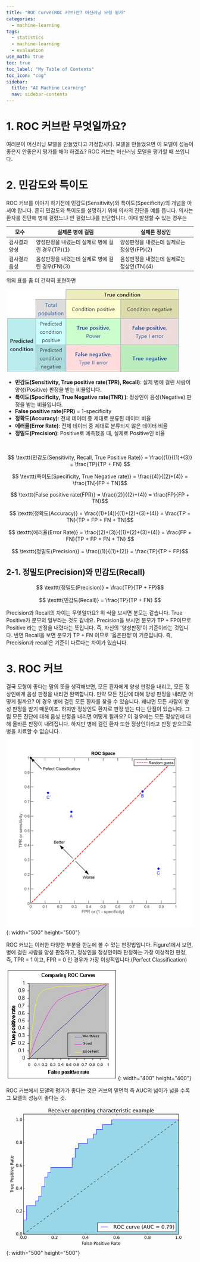 ```yaml
---
title: "ROC Curve(ROC 커브)란? 머신러닝 모형 평가" 
categories:
  - machine-learning
tags:
  - statistics
  - machine-learning
  - evaluation
use_math: true
toc: true
toc_label: "My Table of Contents"
toc_icon: "cog"
sidebar:
  title: "AI Machine Learning"
  nav: sidebar-contents
---
```


# 1. ROC 커브란 무엇일까요? 

여러분이 머신러닝 모델을 만들었다고 가정합시다. 
모델을 만들었으면 이 모델이 성능이 좋은지 안좋은지 평가를 해야 하겠죠?
ROC 커브는 머신러닝 모델을 평가할 때 쓰입니다. 
<br />

# 2. 민감도와 특이도

ROC 커브를 이야기 하기전에 민감도(Sensitivity)와 특이도(Specificity)의 개념을 아셔야 합니다. 
흔히 민감도와 특이도를 설명하기 위해 의사의 진단을 예를 듭니다.
의사는 환자를 진단해 병에 걸렸느냐 안 걸렸느냐를 판단합니다. 
이때 발생할 수 있는 경우는 

모수 | 실제론 병에 걸림 | 실제론 정상인
-----|-----------------|------------- 
검사결과 양성 | 양성판정을 내렸는데 실제로 병에 걸린 경우(TP)(1) | 양성판정을 내렸는데 실제로는 정상인(FP)(2)
검사결과 음성 | 음성판정을 내렸는데 실제로 병에 걸린 경우(FN)(3) | 음성판정을 내렸는데 실제로는 정상인(TN)(4)

위의 표를 좀 더 간략히 표현하면

![figure0](/assets/images/roc/roc00.JPG)


* **민감도(Sensitivity, True positive rate(TPR), Recall)**: 실제 병에 걸린 사람이 양성(Positive) 판정을 받는 비율입니다. 
* **특이도(Specificity, True Negative rate(TNR) )**: 정상인이 음성(Negative) 판정을 받는 비율입니다. 
* **False positive rate(FPR)** = 1-specificity
* **정확도(Accuracy)**: 전체 데이터 중 제대로 분류된 데이터 비율
* **에러율(Error Rate)**: 전체 데이터 중 제대로 분류되지 않은 데이터 비율
* **정밀도(Precision)**: Positive로 예측했을 때, 실제로 Positive인 비율

<br />

$$ \texttt{민감도(Sensitivity, Recall, True Positive Rate)} = \frac{(1)}{(1)+(3)} = \frac{TP}{TP + FN} $$ 

$$ \texttt{특이도(Specificity, True Negative rate)} = \frac{(4)}{(2)+(4)} = \frac{TN}{FP + TN}$$

$$ \texttt{False positive rate(FPR)} = \frac{(2)}{(2)+(4)} = \frac{FP}{FP + TN}$$

$$ \texttt{정확도(Accuracy)} = \frac{(1)+(4)}{(1)+(2)+(3)+(4)} = \frac{TP + TN}{TP + FP + FN + TN}$$

$$ \texttt{에러율(Error Rate)} = \frac{(2)+(3)}{(1)+(2)+(3)+(4)} = \frac{FP + FN}{TP + FP + FN + TN} $$

$$ \texttt{정밀도(Precision)} = \frac{(1)}{(1)+(2)} = \frac{TP}{TP + FP}$$


## 2-1. 정밀도(Precision)와 민감도(Recall)

$$ \texttt{정밀도(Precision)} = \frac{TP}{TP + FP}$$

$$ \texttt{민감도(Recall)} = \frac{TP}{TP + FN} $$ 

Precision과 Recall의 차이는 무엇일까요? 
위 식을 보시면 분모는 같습니다. 
True Positive가 분모의 일부라는 것도 같네요.
Precision을 보시면 분모가 TP + FP이므로 Positive 라는 판정을 내렸다는 뜻입니다. 
즉, 자신의 '양성판정'이 기준이라는 것입니다. 
반면 Recall을 보면 분모가 TP + FN 이므로 '옳은판정'이 기준입니다. 
즉, Precision과 recall은 기준이 다르다는 차이가 있습니다.

# 3. ROC 커브

결국 모형이 좋다는 말의 뜻을 생각해보면,
모든 환자에게 양성 판정을 내리고, 모든 정상인에게 음성 판정을 내리면 완벽합니다. 
만약 모든 진단에 대해 양성 판정을 내리면 어떻게 될까요?
이 경우 병에 걸린 모든 환자를 찾을 수 있습니다. 왜냐면 모든 사람이 양성 판정을 받기 때문이죠. 
하지만 정상인도 환자로 판정 받는 다는 단점이 있습니다. 
그럼 모든 진단에 대해 음성 판정을 내리면 어떻게 될까요?
이 경우에는 모든 정상인에 대해 올바른 판정이 내려집니다. 
하지만 병에 걸린 환자 또한 정상인이라고 판정 받으므로 병을 치료할 수 없습니다.

![figure1](/assets/images/roc/roc01.png){: width="500" height="500"}

ROC 커브는 이러한 다양한 부분을 한눈에 볼 수 있는 판정법입니다. 
Figure1에서 보면, 병에 걸린 사람을 양성 판정하고, 정상인을 정상인이라 판정하는 가장 이상적인 판정, 
즉, TPR = 1 이고, FPR = 0 인 경우가 가장 이상적입니다.(Perfect Classification)

![figure2](/assets/images/roc/roc02.jpg){: width="400" height="400"}

ROC 커브에서 모델의 평가가 좋다는 것은 커브의 밑면적 즉 AUC의 넓이가 넓을 수록 그 모델의 성능이 좋다는 것.

![figure3](/assets/images/roc/roc03.png){: width="500" height="500"}
